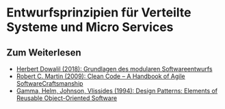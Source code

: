 # Entwurfsprinzipien für Verteilte Systeme und Micro Services

## Zum Weiterlesen
- [Herbert Dowalil (2018): Grundlagen des modularen Softwareentwurfs](https://www.amazon.de/Grundlagen-modularen-Softwareentwurfs-Makro-Architekturen-Microservices/dp/3446455094)
- [Robert C. Martin (2009): Clean Code – A Handbook of Agile SoftwareCraftsmanship](https://www.amazon.de/Clean-Code-Handbook-Software-Craftsmanship-ebook/dp/B001GSTOAM)
- [Gamma, Helm, Johnson, Vlissides (1994): Design Patterns: Elements of Reusable Object-Oriented Software](https://www.amazon.de/Patterns-Elements-Reusable-Object-Oriented-Software/dp/0201633612)
